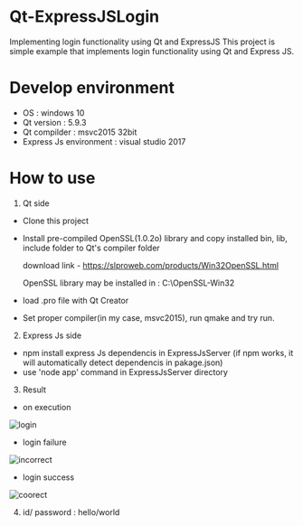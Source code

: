 # Qt-ExpressJSLogin
Implementing login functionality using Qt and ExpressJS
This project is simple example that implements login functionality using Qt and Express JS.

# Develop environment
- OS : windows 10
- Qt version : 5.9.3
- Qt compilder : msvc2015 32bit
- Express Js environment : visual studio 2017


# How to use
1. Qt side
- Clone this project
- Install pre-compiled OpenSSL(1.0.2o) library and copy installed bin, lib, include folder to Qt's compiler folder 
 
  download link - https://slproweb.com/products/Win32OpenSSL.html
  
  OpenSSL library may be installed in : C:\OpenSSL-Win32
  
- load .pro file with Qt Creator
- Set proper compiler(in my case, msvc2015), run qmake and try run.

2. Express Js side
- npm install express Js dependencis in ExpressJsServer (if npm works, it will automatically detect dependencis in pakage.json)
- use 'node app' command in ExpressJsServer directory

3. Result
- on execution

![login](https://user-images.githubusercontent.com/25341053/43685661-1a508180-98f2-11e8-83bd-7479b435445e.PNG)

- login failure

![incorrect](https://user-images.githubusercontent.com/25341053/43685693-9105bbb0-98f2-11e8-90e7-814f81f3254a.PNG)

- login success

![coorect](https://user-images.githubusercontent.com/25341053/43685707-02e4285c-98f3-11e8-9fed-184fe489754e.PNG)

4. id/ password : hello/world

